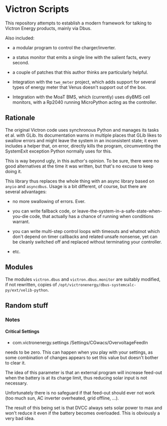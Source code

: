 # Victron Scripts

This repository attempts to establish a modern framework for talking to
Victron Energy products, mainly via Dbus.

Also included:

* a modular program to control the charger/inverter.

* a status monitor that emits a single line with the salient facts, every second.

* a couple of patches that this author thinks are particularly helpful.

* Integration with the `twe_meter` project, which adds support for
  several types of energy meter that Venus doesn't support out of the box.

* Integration with the MoaT BMS, which (currently) uses diyBMS cell monitors,
  with a Rp2040 running MicroPython acting as the controller.

## Rationale

The original Victron code uses synchronous Python and manages its
tasks et al. with GLib. Its documentation warns in multiple places
that GLib likes to swallow errors and might leave the system in an
inconsistent state; it even includes a helper that, on error, directly
kills the program, circumventing the SystemExit exception Python
normally uses for this.

This is way beyond ugly, in this author's opinion. To be sure, there
were no good alternatives at the time it was written, but that's no
excuse to keep doing it.

This library thus replaces the whole thing with an async library based on `anyio`
and `asyncdbus`. Usage is a bit different, of course, but there are several
advantages:

* no more swallowing of errors. Ever.

* you can write fallback code, or leave-the-system-in-a-safe-state-when-you-die
  code, that actually has a chance of running when conditions warrant.

* you can write multi-step control loops with timeouts and whatnot
  which don't depend on timer callbacks and related unsafe nonsense,
  yet can be cleanly switched off and replaced without terminating your
  controller.

* etc.

## Modules

The modules `victron.dbus` and `victron.dbus.monitor` are suitably modified,
if not rewritten, copies of `/opt/victronenergy/dbus-systemcalc-py/ext/velib-python`.

## Random stuff

### Notes

#### Critical Settings

* com.victronenergy.settings /Settings/CGwacs/OvervoltageFeedIn

needs to be zero. This can happen when you play with your settings,
as some combination of changes appears to set this value but doesn't
bother to clear it.

The idea of this parameter is that an external program will increase
feed-out when the battery is at its charge limit, thus reducing solar
input is not necessary.

Unfortunately there is no safeguard if that feed-out should ever
not work (too much sun, AC inverter overheated, grid offline, …).

The result of this being set is that DVCC always sets solar power to
max and won't reduce it even if the battery becomes overloaded.
This is obviously a very bad idea.


